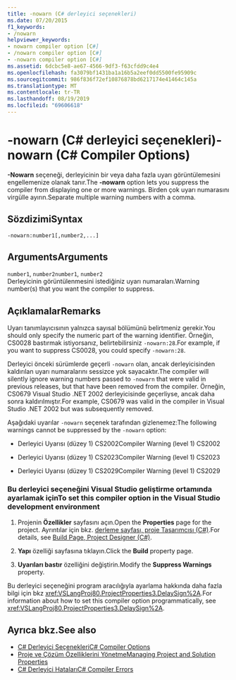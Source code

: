 ```yaml
---
title: -nowarn (C# derleyici seçenekleri)
ms.date: 07/20/2015
f1_keywords:
- /nowarn
helpviewer_keywords:
- nowarn compiler option [C#]
- /nowarn compiler option [C#]
- -nowarn compiler option [C#]
ms.assetid: 6dcbc5e8-ae67-4566-9df3-f63cfdd9c4e4
ms.openlocfilehash: fa3079bf1431ba1a16b5a2eef0dd5500fe95909c
ms.sourcegitcommit: 986f836f72ef10876878bd6217174e41464c145a
ms.translationtype: MT
ms.contentlocale: tr-TR
ms.lasthandoff: 08/19/2019
ms.locfileid: "69606618"
---
```

# <a name="-nowarn-c-compiler-options"></a><span data-ttu-id="dc870-102">-nowarn (C# derleyici seçenekleri)</span><span class="sxs-lookup"><span data-stu-id="dc870-102">-nowarn (C# Compiler Options)</span></span>
<span data-ttu-id="dc870-103">**-Nowarn** seçeneği, derleyicinin bir veya daha fazla uyarı görüntülemesini engellemenize olanak tanır.</span><span class="sxs-lookup"><span data-stu-id="dc870-103">The **-nowarn** option lets you suppress the compiler from displaying one or more warnings.</span></span> <span data-ttu-id="dc870-104">Birden çok uyarı numarasını virgülle ayırın.</span><span class="sxs-lookup"><span data-stu-id="dc870-104">Separate multiple warning numbers with a comma.</span></span>  
  
## <a name="syntax"></a><span data-ttu-id="dc870-105">Sözdizimi</span><span class="sxs-lookup"><span data-stu-id="dc870-105">Syntax</span></span>  
  
```console  
-nowarn:number1[,number2,...]  
```  
  
## <a name="arguments"></a><span data-ttu-id="dc870-106">Arguments</span><span class="sxs-lookup"><span data-stu-id="dc870-106">Arguments</span></span>  
 <span data-ttu-id="dc870-107">`number1`, `number2`</span><span class="sxs-lookup"><span data-stu-id="dc870-107">`number1`, `number2`</span></span>  
 <span data-ttu-id="dc870-108">Derleyicinin görüntülenmesini istediğiniz uyarı numaraları.</span><span class="sxs-lookup"><span data-stu-id="dc870-108">Warning number(s) that you want the compiler to suppress.</span></span>  
  
## <a name="remarks"></a><span data-ttu-id="dc870-109">Açıklamalar</span><span class="sxs-lookup"><span data-stu-id="dc870-109">Remarks</span></span>  
 <span data-ttu-id="dc870-110">Uyarı tanımlayıcısının yalnızca sayısal bölümünü belirtmeniz gerekir.</span><span class="sxs-lookup"><span data-stu-id="dc870-110">You should only specify the numeric part of the warning identifier.</span></span> <span data-ttu-id="dc870-111">Örneğin, CS0028 bastırmak istiyorsanız, belirtebilirsiniz `-nowarn:28`.</span><span class="sxs-lookup"><span data-stu-id="dc870-111">For example, if you want to suppress CS0028, you could specify `-nowarn:28`.</span></span>  
  
 <span data-ttu-id="dc870-112">Derleyici önceki sürümlerde geçerli `-nowarn` olan, ancak derleyicisinden kaldırılan uyarı numaralarını sessizce yok sayacaktır.</span><span class="sxs-lookup"><span data-stu-id="dc870-112">The compiler will silently ignore warning numbers passed to `-nowarn` that were valid in previous releases, but that have been removed from the compiler.</span></span> <span data-ttu-id="dc870-113">Örneğin, CS0679 Visual Studio .NET 2002 derleyicisinde geçerliyse, ancak daha sonra kaldırılmıştır.</span><span class="sxs-lookup"><span data-stu-id="dc870-113">For example, CS0679 was valid in the compiler in Visual Studio .NET 2002 but was subsequently removed.</span></span>  
  
 <span data-ttu-id="dc870-114">Aşağıdaki uyarılar `-nowarn` seçenek tarafından gizlenemez:</span><span class="sxs-lookup"><span data-stu-id="dc870-114">The following warnings cannot be suppressed by the `-nowarn` option:</span></span>  
  
- <span data-ttu-id="dc870-115">Derleyici Uyarısı (düzey 1) CS2002</span><span class="sxs-lookup"><span data-stu-id="dc870-115">Compiler Warning (level 1) CS2002</span></span>  
  
- <span data-ttu-id="dc870-116">Derleyici Uyarısı (düzey 1) CS2023</span><span class="sxs-lookup"><span data-stu-id="dc870-116">Compiler Warning (level 1) CS2023</span></span>  
  
- <span data-ttu-id="dc870-117">Derleyici Uyarısı (düzey 1) CS2029</span><span class="sxs-lookup"><span data-stu-id="dc870-117">Compiler Warning (level 1) CS2029</span></span>  
  
### <a name="to-set-this-compiler-option-in-the-visual-studio-development-environment"></a><span data-ttu-id="dc870-118">Bu derleyici seçeneğini Visual Studio geliştirme ortamında ayarlamak için</span><span class="sxs-lookup"><span data-stu-id="dc870-118">To set this compiler option in the Visual Studio development environment</span></span>  
  
1. <span data-ttu-id="dc870-119">Projenin **Özellikler** sayfasını açın.</span><span class="sxs-lookup"><span data-stu-id="dc870-119">Open the **Properties** page for the project.</span></span> <span data-ttu-id="dc870-120">Ayrıntılar için bkz. [derleme sayfası, proje Tasarımcısı (C#)](/visualstudio/ide/reference/build-page-project-designer-csharp).</span><span class="sxs-lookup"><span data-stu-id="dc870-120">For details, see [Build Page, Project Designer (C#)](/visualstudio/ide/reference/build-page-project-designer-csharp).</span></span>  
  
2. <span data-ttu-id="dc870-121">**Yapı** özelliği sayfasına tıklayın.</span><span class="sxs-lookup"><span data-stu-id="dc870-121">Click the **Build** property page.</span></span>  
  
3. <span data-ttu-id="dc870-122">**Uyarıları bastır** özelliğini değiştirin.</span><span class="sxs-lookup"><span data-stu-id="dc870-122">Modify the **Suppress Warnings** property.</span></span>  
  
 <span data-ttu-id="dc870-123">Bu derleyici seçeneğini program aracılığıyla ayarlama hakkında daha fazla bilgi için bkz <xref:VSLangProj80.ProjectProperties3.DelaySign%2A>.</span><span class="sxs-lookup"><span data-stu-id="dc870-123">For information about how to set this compiler option programmatically, see <xref:VSLangProj80.ProjectProperties3.DelaySign%2A>.</span></span>  
  
## <a name="see-also"></a><span data-ttu-id="dc870-124">Ayrıca bkz.</span><span class="sxs-lookup"><span data-stu-id="dc870-124">See also</span></span>

- [<span data-ttu-id="dc870-125">C# Derleyici Seçenekleri</span><span class="sxs-lookup"><span data-stu-id="dc870-125">C# Compiler Options</span></span>](./index.md)
- [<span data-ttu-id="dc870-126">Proje ve Çözüm Özelliklerini Yönetme</span><span class="sxs-lookup"><span data-stu-id="dc870-126">Managing Project and Solution Properties</span></span>](/visualstudio/ide/managing-project-and-solution-properties)
- [<span data-ttu-id="dc870-127">C# Derleyici Hataları</span><span class="sxs-lookup"><span data-stu-id="dc870-127">C# Compiler Errors</span></span>](../compiler-messages/index.md)
